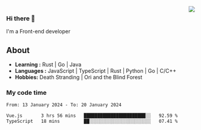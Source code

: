 <img align='right' src="https://github-readme-stats.vercel.app/api?username=strugglebak&show_icons=true">

### Hi there 👋

I'm a Front-end developer

## About

-  **Learning :** Rust | Go | Java
-  **Languages :** JavaScript | TypeScript | Rust | Python | Go | C/C++
-  **Hobbies:** Death Stranding | Ori and the Blind Forest

### My code time

<!--START_SECTION:waka-->

```txt
From: 13 January 2024 - To: 20 January 2024

Vue.js       3 hrs 56 mins   ███████████████████████░░   92.59 %
TypeScript   18 mins         ██░░░░░░░░░░░░░░░░░░░░░░░   07.41 %
```

<!--END_SECTION:waka-->

